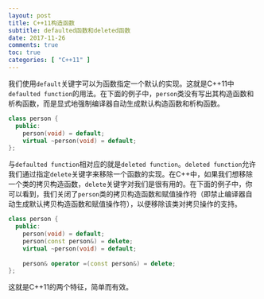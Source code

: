 ```yaml
---
layout: post
title: C++11构造函数
subtitle: defaulted函数和deleted函数
date: 2017-11-26
comments: true
toc: true
categories: [ "C++11" ]
---
```


我们使用`default`关键字可以为函数指定一个默认的实现。这就是C++11中`defaulted function`的用法。在下面的例子中，`person`类没有写出其构造函数和析构函数，而是显式地强制编译器自动生成默认构造函数和析构函数。

```cpp
class person {
  public:
    person(void) = default;
    virtual ~person(void) = default;
};
```
与`defaulted function`相对应的就是`deleted function`。`deleted function`允许我们通过指定`delete`关键字来移除一个函数的实现。在C++中，如果我们想移除一个类的拷贝构造函数，`delete`关键字对我们是很有用的。在下面的例子中，你可以看到，我们关闭了`person`类的拷贝构造函数和赋值操作符（即禁止编译器自动生成默认拷贝构造函数和赋值操作符），以便移除该类对拷贝操作的支持。

```cpp
class person {
  public:
    person(void) = default;
    person(const person&) = delete;
    virtual ~person(void) = default;
    
    person& operator =(const person&) = delete;
};
```
这就是C++11的两个特征，简单而有效。
